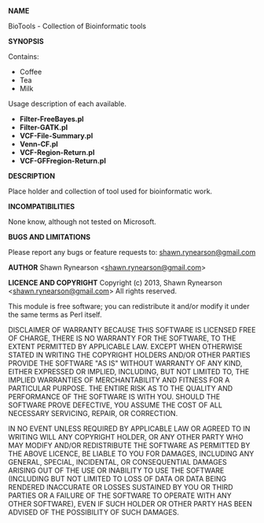 &nbsp;

<strong>NAME</strong>

BioTools - Collection of Bioinformatic tools


<strong>SYNOPSIS</strong>

Contains:

<ul>
  <li>Coffee</li>
  <li>Tea</li>
  <li>Milk</li>
</ul>


Usage description of each available.

<ul>
<li><strong>Filter-FreeBayes.pl</strong><br></li>
<li><strong>Filter-GATK.pl</strong><br></li>
<li><strong>VCF-File-Summary.pl</strong><br></li>
<li><strong>Venn-CF.pl</strong><br></li>
<li><strong>VCF-Region-Return.pl</strong><br></li>
<li><strong>VCF-GFFregion-Return.pl</strong><br></li>
</ul>

<strong>DESCRIPTION</strong>

Place holder and collection of tool used for bioinformatic work.

<strong>INCOMPATIBILITIES</strong>

None know, although not tested on Microsoft.

<strong>BUGS AND LIMITATIONS</strong>

Please report any bugs or feature requests to:
shawn.rynearson@gmail.com

<strong>AUTHOR</strong>
Shawn Rynearson &lt;shawn.rynearson@gmail.com&gt;

<strong>LICENCE AND COPYRIGHT</strong>
Copyright (c) 2013, Shawn Rynearson &lt;shawn.rynearson@gmail.com&gt;
All rights reserved.

This module is free software; you can redistribute it and/or
modify it under the same terms as Perl itself.

DISCLAIMER OF WARRANTY
BECAUSE THIS SOFTWARE IS LICENSED FREE OF CHARGE, THERE IS NO
WARRANTY FOR THE SOFTWARE, TO THE EXTENT PERMITTED BY APPLICABLE
LAW. EXCEPT WHEN OTHERWISE STATED IN WRITING THE COPYRIGHT HOLDERS
AND/OR OTHER PARTIES PROVIDE THE SOFTWARE "AS IS" WITHOUT WARRANTY
OF ANY KIND, EITHER EXPRESSED OR IMPLIED, INCLUDING, BUT NOT LIMITED
TO, THE IMPLIED WARRANTIES OF MERCHANTABILITY AND FITNESS FOR A
PARTICULAR PURPOSE. THE ENTIRE RISK AS TO THE QUALITY AND
PERFORMANCE OF THE SOFTWARE IS WITH YOU. SHOULD THE SOFTWARE PROVE
DEFECTIVE, YOU ASSUME THE COST OF ALL NECESSARY SERVICING, REPAIR,
OR CORRECTION.

IN NO EVENT UNLESS REQUIRED BY APPLICABLE LAW OR AGREED TO IN
WRITING WILL ANY COPYRIGHT HOLDER, OR ANY OTHER PARTY WHO MAY MODIFY
AND/OR REDISTRIBUTE THE SOFTWARE AS PERMITTED BY THE ABOVE LICENCE,
BE LIABLE TO YOU FOR DAMAGES, INCLUDING ANY GENERAL, SPECIAL,
INCIDENTAL, OR CONSEQUENTIAL DAMAGES ARISING OUT OF THE USE OR
INABILITY TO USE THE SOFTWARE (INCLUDING BUT NOT LIMITED TO LOSS OF
DATA OR DATA BEING RENDERED INACCURATE OR LOSSES SUSTAINED BY YOU OR
THIRD PARTIES OR A FAILURE OF THE SOFTWARE TO OPERATE WITH ANY OTHER
SOFTWARE), EVEN IF SUCH HOLDER OR OTHER PARTY HAS BEEN ADVISED OF
THE POSSIBILITY OF SUCH DAMAGES.

&nbsp;

&nbsp;

